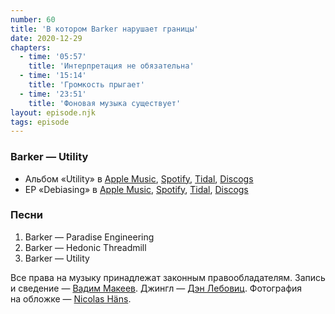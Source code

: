 ```yaml
---
number: 60
title: 'В котором Barker нарушает границы'
date: 2020-12-29
chapters:
  - time: '05:57'
    title: 'Интерпретация не обязательна'
  - time: '15:14'
    title: 'Громкость прыгает'
  - time: '23:51'
    title: 'Фоновая музыка существует'
layout: episode.njk
tags: episode
---
```


### Barker — Utility

- Альбом «Utility» в
  [Apple Music](https://music.apple.com/album/1473409207),
  [Spotify](https://open.spotify.com/playlist/35c6UVNqVTcFsBZePUGQXI),
  [Tidal](https://tidal.com/browse/artist/3606668),
  [Discogs](https://www.discogs.com/master/1591503)
- EP «Debiasing» в
  [Apple Music](https://music.apple.com/album/1386141939),
  [Spotify](https://open.spotify.com/album/7wKUtfY6wtS65qsA4RRAvq),
  [Tidal](https://tidal.com/browse/album/89022524),
  [Discogs](https://www.discogs.com/master/1375059)

### Песни

1. Barker — Paradise Engineering
2. Barker — Hedonic Threadmill
3. Barker — Utility

Все права на музыку принадлежат законным правообладателям.
Запись и сведение — [Вадим Макеев](https://twitter.com/pepelsbey).
Джингл — [Дэн Лебовиц](https://www.youtube.com/channel/UC38A5qHrlc_Zgua7vL4b96w).
Фотография на обложке — [Nicolas Häns](https://unsplash.com/photos/UtLFTqtGUGQ).
